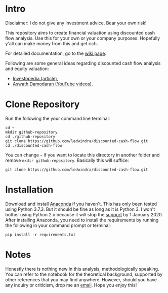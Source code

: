 # Intro
Disclaimer: I do not give any investment advice. Bear your own risk!

This repository aims to create financial valuation using discounted cash flow analysis. Use this for your own or your company purposes. Hopefully y'all can make money from this and get rich.

For detailed documentation, go to the [wiki page](https://github.com/ledwindra/discounted-cash-flow/wiki).

Following are some general ideas regarding discounted cash flow analysis and equity valuation:
- [Investopedia (article)](https://www.investopedia.com/terms/d/dcf.asp),
- [Aswath Damodaran (YouTube videos)](https://www.youtube.com/watch?v=znmQ7oMiQrM&list=PLUkh9m2BorqnKWu0g5ZUps_CbQ-JGtbI9).

# Clone Repository

Run the following the your command line terminal:

```
cd ~
mkdir github-repository
cd ./github-repository
git clone https://github.com/ledwindra/discounted-cash-flow.git
cd ./discounted-cash-flow
```

You can change ```~``` if you want to locate this directory in another folder and remove ```mkdir github-repository```. Basically this will suffice:

```
git clone https://github.com/ledwindra/discounted-cash-flow.git
```

# Installation
Download and install [Anaconda](https://www.anaconda.com/distribution/) if you haven't. This has only been tested using Python 3.7.3. But it should be fine as long as it is Python 3. I won't bother using Python 2.x because it will stop the [support](https://pythonclock.org/) by 1 January 2020. After installing Anaconda, you need to install the requirements by running the following in your command prompt or terminal:

```
pip install -r requirements.txt
```

# Notes
Honestly there is nothing new in this analysis, methodologically speaking. You can refer to the notebook for the theoretical background, supported by other references that you may find anywhere. However, should you have any inquiry or criticism, drop me an [email](mailto:lukman.edwindra@gmail.com). Hope you enjoy this!
